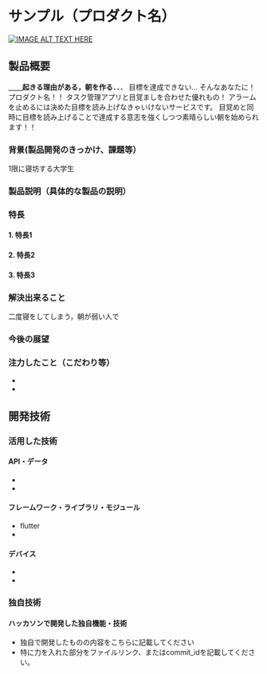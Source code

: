 # サンプル（プロダクト名）

[![IMAGE ALT TEXT HERE](https://jphacks.com/wp-content/uploads/2025/05/JPHACKS2025_ogp.jpg)](https://www.youtube.com/watch?v=lA9EluZugD8)

## 製品概要
__＿＿起きる理由がある，朝を作る．．．__
目標を達成できない…
そんなあなたに！プロダクト名！！
タスク管理アプリと目覚ましを合わせた優れもの！
アラームを止めるには決めた目標を読み上げなきゃいけないサービスです。
目覚めと同時に目標を読み上げることで達成する意志を強くしつつ素晴らしい朝を始められます！！

### 背景(製品開発のきっかけ、課題等）
1限に寝坊する大学生

### 製品説明（具体的な製品の説明）


### 特長

#### 1. 特長1
#### 2. 特長2
#### 3. 特長3

### 解決出来ること
二度寝をしてしまう，朝が弱い人で

### 今後の展望

### 注力したこと（こだわり等）
* 
* 

## 開発技術

### 活用した技術

#### API・データ
* 
* 

#### フレームワーク・ライブラリ・モジュール
* flutter
* 

#### デバイス
* 
* 

### 独自技術
#### ハッカソンで開発した独自機能・技術
* 独自で開発したものの内容をこちらに記載してください
* 特に力を入れた部分をファイルリンク、またはcommit_idを記載してください。
